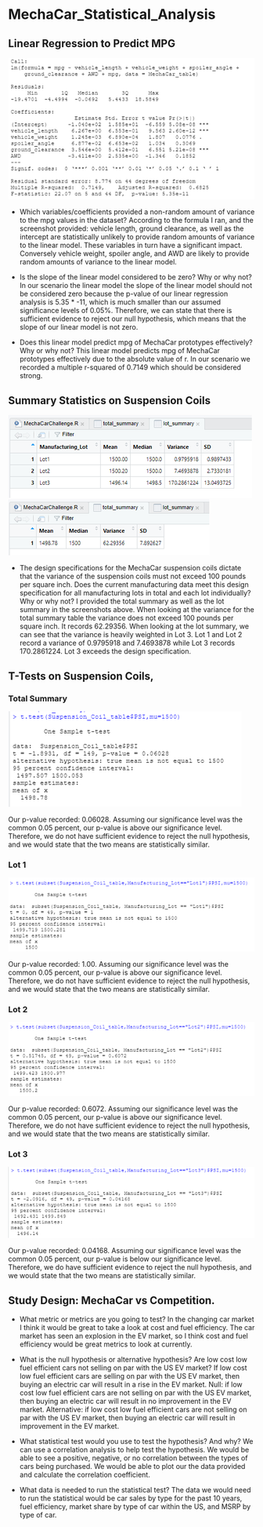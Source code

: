 # MechaCar_Statistical_Analysis

## Linear Regression to Predict MPG
![](https://github.com/akmilton11/MechaCar_Statistical_Analysis/blob/main/Images/D1_lm.PNG)
* Which variables/coefficients provided a non-random amount of variance to the mpg values in the dataset?
According to the formula I ran, and the screenshot provided: vehicle length, ground clearance, as well as the intercept are statistically unlikely to provide random amounts of variance to the linear model. These variables in turn have a significant impact. Conversely vehicle weight, spoiler angle, and AWD are likely to provide random amounts of variance to the linear model.

* Is the slope of the linear model considered to be zero? Why or why not?
In our scenario the linear model the slope of the linear model should not be considered zero because the p-value of our linear regression analysis is 5.35 * -11, which is much smaller than our assumed significance levels of 0.05%. Therefore, we can state that there is sufficient evidence to reject our null hypothesis, which means that the slope of our linear model is not zero.

* Does this linear model predict mpg of MechaCar prototypes effectively? Why or why not?
This linear model predicts mpg of MechaCar prototypes effectively due to the absolute value of r. In our scenario we recorded a multiple r-squared of 0.7149 which should be considered strong.


## Summary Statistics on Suspension Coils
![](https://github.com/akmilton11/MechaCar_Statistical_Analysis/blob/main/Images/D2_lot_summary.PNG)
![](https://github.com/akmilton11/MechaCar_Statistical_Analysis/blob/main/Images/D2_total_summary.PNG)
* The design specifications for the MechaCar suspension coils dictate that the variance of the suspension coils must not exceed 100 pounds per square inch. Does the current manufacturing data meet this design specification for all manufacturing lots in total and each lot individually? Why or why not?
I provided the total summary as well as the lot summary in the screenshots above. When looking at the variance for the total summary table the variance does not exceed 100 pounds per square inch. It records 62.29356. When looking at the lot summary, we can see that the variance is heavily weighted in Lot 3. Lot 1 and Lot 2 record a variance of 0.9795918 and 7.4693878 while Lot 3 records 170.2861224. Lot 3 exceeds the design specification.



## T-Tests on Suspension Coils, 

### Total Summary
![](https://github.com/akmilton11/MechaCar_Statistical_Analysis/blob/main/Images/D3_t_test_total.PNG)

Our p-value recorded: 0.06028. Assuming our significance level was the common 0.05 percent, our p-value is above our significance level. Therefore, we do not have sufficient evidence to reject the null hypothesis, and we would state that the two means are statistically similar.

### Lot 1
![](https://github.com/akmilton11/MechaCar_Statistical_Analysis/blob/main/Images/D3_t_test_lot1.PNG)

Our p-value recorded: 1.00. Assuming our significance level was the common 0.05 percent, our p-value is above our significance level. Therefore, we do not have sufficient evidence to reject the null hypothesis, and we would state that the two means are statistically similar.
### Lot 2
![](https://github.com/akmilton11/MechaCar_Statistical_Analysis/blob/main/Images/D3_t_test_lot2.PNG)

Our p-value recorded: 0.6072. Assuming our significance level was the common 0.05 percent, our p-value is above our significance level. Therefore, we do not have sufficient evidence to reject the null hypothesis, and we would state that the two means are statistically similar.
### Lot 3
![](https://github.com/akmilton11/MechaCar_Statistical_Analysis/blob/main/Images/D3_t_test_lot3.PNG)

Our p-value recorded: 0.04168. Assuming our significance level was the common 0.05 percent, our p-value is below our significance level. Therefore, we do have sufficient evidence to reject the null hypothesis, and we would state that the two means are statistically similar.

## Study Design: MechaCar vs Competition.
* What metric or metrics are you going to test?
In the changing car market I think it would be great to take a look at cost and fuel efficiency. The car market has seen an explosion in the EV market, so I think cost and fuel efficiency would be great metrics to look at currently.

* What is the null hypothesis or alternative hypothesis?
Are low cost low fuel efficient cars not selling on par with the US EV market? If low cost low fuel efficient cars are selling on par with the US EV market, then buying an electric car will result in a rise in the EV market. 
Null: if low cost low fuel efficient cars are not selling on par with the US EV market, then buying an electric car will result in no improvement in the EV market.
Alternative: if low cost low fuel efficient cars are not selling on par with the US EV market, then buying an electric car will result in improvement in the EV market.

* What statistical test would you use to test the hypothesis? And why?
We can use a correlation analysis to help test the hypothesis. We would be able to see a positive, negative, or no correlation between the types of cars being purchased. We would be able to plot our the data provided and calculate the correlation coefficient.

* What data is needed to run the statistical test?
The data we would need to run the statistical would be car sales by type for the past 10 years, fuel efficiency, market share by type of car within the US, and MSRP by type of car.

